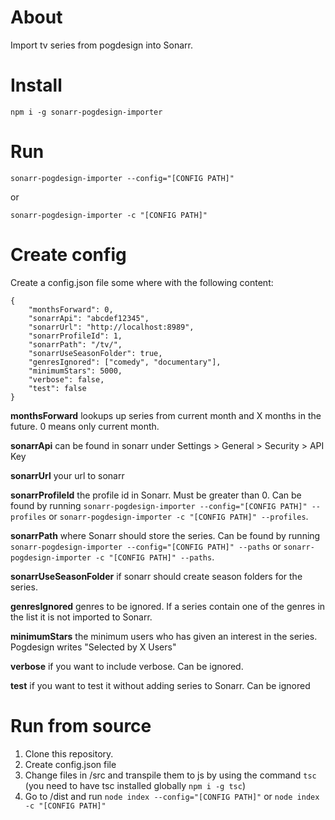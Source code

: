 About
====
Import tv series from pogdesign into Sonarr.

Install
=======
`npm i -g sonarr-pogdesign-importer`

Run
===
`sonarr-pogdesign-importer --config="[CONFIG PATH]"`

or

`sonarr-pogdesign-importer -c "[CONFIG PATH]"`

Create config
=============
Create a config.json file some where with the following content:
```
{
    "monthsForward": 0,
    "sonarrApi": "abcdef12345",
    "sonarrUrl": "http://localhost:8989",
    "sonarrProfileId": 1,
    "sonarrPath": "/tv/",
    "sonarrUseSeasonFolder": true,
    "genresIgnored": ["comedy", "documentary"],
    "minimumStars": 5000,
    "verbose": false,
    "test": false
}
```

**monthsForward** lookups up series from current month and X months in the future. 0 means only current month.

**sonarrApi** can be found in sonarr under Settings > General > Security > API Key

**sonarrUrl** your url to sonarr

**sonarrProfileId** the profile id in Sonarr. Must be greater than 0. Can be found by running `sonarr-pogdesign-importer --config="[CONFIG PATH]" --profiles` or `sonarr-pogdesign-importer -c "[CONFIG PATH]" --profiles`.

**sonarrPath** where Sonarr should store the series. Can be found by running `sonarr-pogdesign-importer --config="[CONFIG PATH]" --paths` or `sonarr-pogdesign-importer -c "[CONFIG PATH]" --paths`.

**sonarrUseSeasonFolder** if sonarr should create season folders for the series.

**genresIgnored** genres to be ignored. If a series contain one of the genres in the list it is not imported to Sonarr.

**minimumStars** the minimum users who has given an interest in the series. Pogdesign writes "Selected by X Users"

**verbose** if you want to include verbose. Can be ignored.

**test** if you want to test it without adding series to Sonarr. Can be ignored

Run from source
===============
1. Clone this repository.
2. Create config.json file
3. Change files in /src and transpile them to js by using the command `tsc` (you need to have tsc installed globally `npm i -g tsc`)
4. Go to /dist and run `node index --config="[CONFIG PATH]"` or `node index -c "[CONFIG PATH]"`
